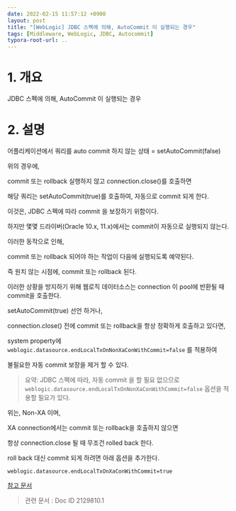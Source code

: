 ```yaml
---
date: 2022-02-15 11:57:12 +0900
layout: post
title: "[WebLogic] JDBC 스펙에 의해, AutoCommit 이 실행되는 경우"
tags: [Middleware, WebLogic, JDBC, Autocommit]
typora-root-url: ..
---
```



# 1. 개요

JDBC 스펙에 의해, AutoCommit 이 실행되는 경우



# 2. 설명

어플리케이션에서 쿼리를 auto commit 하지 않는 상태 = setAutoCommit(false)



위의 경우에,

commit 또는 rollback 실행하지 않고 connection.close()를 호출하면

해당 쿼리는 setAutoCommit(true)를 호출하여, 자동으로 commit 되게 한다.



이것은, JDBC 스펙에 따라 commit 을 보장하기 위함이다.

하지만 몇몇 드라이버(Oracle 10.x, 11.x)에서는 commit이 자동으로 실행되지 않는다.



이러한 동작으로 인해,

commit 또는 rollback 되어야 하는 작업이 다음에 실행되도록 예약된다.

즉 원치 않는 시점에, commit 또는 rollback 된다.



이러한 상황을 방지하기 위해 웹로직 데이터소스는 connection 이 pool에 반환될 때 commit을 호출한다.



setAutoCommit(true) 선언 하거나,

connection.close() 전에 commit 또는 rollback을 항상 정확하게 호출하고 있다면,

system property에 `weblogic.datasource.endLocalTxOnNonXaConWithCommit=false` 를 적용하여

불필요한 자동 commit 보장을 제거 할 수 있다.

> 요약: JDBC 스펙에 따라, 자동 commit 을 할 필요 없으므로 `weblogic.datasource.endLocalTxOnNonXaConWithCommit=false` 옵션을 적용할 필요가 있다.



위는, Non-XA 이며,

XA connection에서는 commit 또는 rollback을 호출하지 않으면

항상 connection.close 될 때 무조건 rolled back 한다.



roll back 대신 commit 되게 하려면 아래 옵션을 추가한다.

`weblogic.datasource.endLocalTxOnXaConWithCommit=true`



[참고 문서](https://docs.oracle.com/middleware/1212/wls/JDBCA/transactions.htm#JDBCA152)

> 관련 문서 : Doc ID 2129810.1
